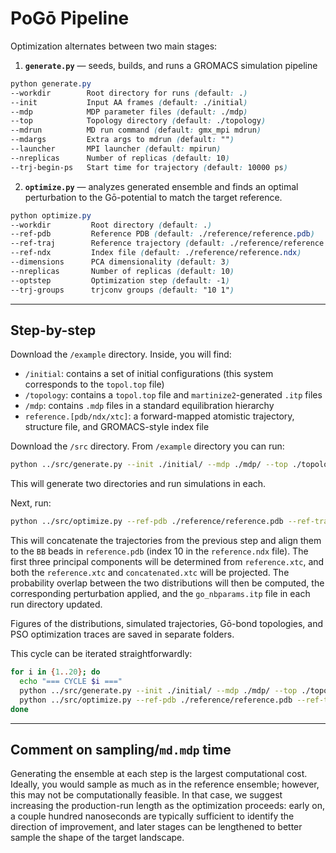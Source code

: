# PoGō Pipeline

Optimization alternates between two main stages:

1. **`generate.py`** — seeds, builds, and runs a GROMACS simulation pipeline  
```scss
python generate.py
--workdir        Root directory for runs (default: .)
--init           Input AA frames (default: ./initial)
--mdp            MDP parameter files (default: ./mdp)
--top            Topology directory (default: ./topology)
--mdrun          MD run command (default: gmx_mpi mdrun)
--mdargs         Extra args to mdrun (default: "")
--launcher       MPI launcher (default: mpirun)
--nreplicas      Number of replicas (default: 10)
--trj-begin-ps   Start time for trajectory (default: 10000 ps)
```

2. **`optimize.py`** — analyzes generated ensemble and finds an optimal perturbation to the Gō-potential to match the target reference.  

```scss
python optimize.py
--workdir         Root directory (default: .)
--ref-pdb         Reference PDB (default: ./reference/reference.pdb)
--ref-traj        Reference trajectory (default: ./reference/reference.xtc)
--ref-ndx         Index file (default: ./reference/reference.ndx)
--dimensions      PCA dimensionality (default: 3)
--nreplicas       Number of replicas (default: 10)
--optstep         Optimization step (default: -1)
--trj-groups      trjconv groups (default: "10 1")
```

---
## Step-by-step
Download the `/example` directory. Inside, you will find:

- `/initial`: contains a set of initial configurations (this system corresponds to the `topol.top` file)
- `/topology`: contains a `topol.top` file and `martinize2`-generated `.itp` files
- `/mdp`: contains `.mdp` files in a standard equilibration hierarchy
- `reference.[pdb/ndx/xtc]`: a forward-mapped atomistic trajectory, structure file, and GROMACS-style index file

Download the `/src` directory. From `/example` directory you can run:

```bash
python ../src/generate.py --init ./initial/ --mdp ./mdp/ --top ./topology/ --nreplicas 2
````

This will generate two directories and run simulations in each.

Next, run:

```bash
python ../src/optimize.py --ref-pdb ./reference/reference.pdb --ref-traj ./reference/reference.xtc --ref-ndx ./reference/reference.ndx --trj-groups "10 1" --dimensions 3 --nreplicas 2
```

This will concatenate the trajectories from the previous step and align them to the `BB` beads in `reference.pdb` (index 10 in the `reference.ndx` file). The first three principal components will be determined from `reference.xtc`, and both the `reference.xtc` and `concatenated.xtc` will be projected. The probability overlap between the two distributions will then be computed, the corresponding perturbation applied, and the `go_nbparams.itp` file in each run directory updated.

Figures of the distributions, simulated trajectories, Gō-bond topologies, and PSO optimization traces are saved in separate folders.


This cycle can be iterated straightforwardly:

```bash
for i in {1..20}; do
  echo "=== CYCLE $i ==="
  python ../src/generate.py --init ./initial/ --mdp ./mdp/ --top ./topology/ --nreplicas 2
  python ../src/optimize.py --ref-pdb ./reference/reference.pdb --ref-traj ./reference/reference.xtc --ref-ndx ./reference/reference.ndx --trj-groups "10 1" --dimensions 3 --nreplicas 2
done
```
---

## Comment on sampling/`md.mdp` time
Generating the ensemble at each step is the largest computational cost. Ideally, you would sample as much as in the reference ensemble; however, this may not be computationally feasible. In that case, we suggest increasing the production-run length as the optimization proceeds: early on, a couple hundred nanoseconds are typically sufficient to identify the direction of improvement, and later stages can be lengthened to better sample the shape of the target landscape.


<!--
## `generate.py` — Command-Line Flags
| **Flag**         | **Default**                   | **Description**                                                                           |
| ---------------- | ----------------------------- | ----------------------------------------------------------------------------------------- |
| `--init`         | `./initial`                   | Directory containing AA frames (`frame<N>.gro`).                                          |
| `--mdp`          | `./mdp`                       | Directory containing GROMACS `.mdp` parameter files (`min.mdp`, `eq0.mdp`, etc.).         |
| `--top`          | `./topology`                  | Directory containing topology files (`topol*`, `top/` tree).                              |
| `--ref-ndx`      | `./reference/reference.ndx`   | Reference index used to extract BB beads after simulations                                 |
| `--mdrun`        | `gmx_mpi mdrun`               | Command used to run molecular dynamics (MPI-enabled if applicable).                       |
| `--launcher`     | `mpirun`                      | MPI launcher command (e.g., `mpirun`, `srun`, or empty).                                  |
| `--nreplicas`    | `10`                          | Number of replicas (`sim_0..sim_{N-1}`).                                                  |
| `--trj-groups`   | `"1 1"`                       | Space-separated `trjconv` index selections via stdin (e.g., `"1 1"` = Protein/Protein).   |
| `--trj-begin`    | `50000`                       | Start time (ps) for `trjconv -b` trajectory trimming.                                     |


## `optimize.py` — Command-Line Flags
| **Flag**         | **Default**                 | **Description**                                                                           |
| ---------------- | --------------------------- | ----------------------------------------------------------------------------------------- |
| `--init`         | `./initial`                 | Directory with initial AA frames (`frame<N>.gro`, if used elsewhere).                     |
| `--mdp`          | `./mdp`                     | Directory containing `.mdp` files (if referenced).                                        |
| `--top`          | `./topology`                | Directory with topology files or include tree (if referenced).                            |
| `--ref-pdb`      | `./reference/reference.pdb` | Reference PDB used to read topology for CG/AA universes.                                  |
| `--ref-xtc-aa`   | `./reference/reference.xtc` | Aligned AA trajectory file (relative to `--ref`).                                         |
| `--ref-ndx`      | `./reference/reference.ndx` | Index file for group selections (relative to `--ref`).                                    |
| `--pc-boundary`  | `35`                        | Plot boundary for principal component (PC) axes.                                          |
| `--nreplicas`    | `10`                        | Number of replicas to collect (`sim_0..sim_{N-1}`).                                       |
| `--optstep`      | `-1`                        | Override optimization step index; use `-1` to infer automatically.                        |
| `--trj-groups`   | `"10 1"`                    | Space-separated selections passed to `trjconv` (e.g., `"10 1"`).                          |
| `--out-cg-traj`  | `"cg_traj"`                 | Output directory for processed CG trajectories.                                           |
| `--out-fe`       | `"fe_maps"`                 | Output directory for free energy maps.                                                    |
| `--out-params`   | `"optimized_params"`        | Directory where updated force-field parameters are written.                               | -->
